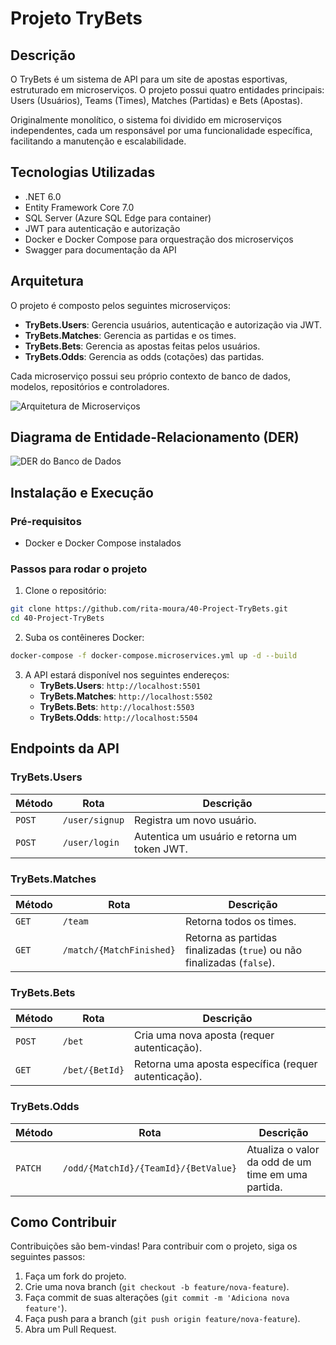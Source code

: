 # Projeto TryBets

## Descrição

O TryBets é um sistema de API para um site de apostas esportivas, estruturado em microserviços. O projeto possui quatro entidades principais: Users (Usuários), Teams (Times), Matches (Partidas) e Bets (Apostas).

Originalmente monolítico, o sistema foi dividido em microserviços independentes, cada um responsável por uma funcionalidade específica, facilitando a manutenção e escalabilidade.

## Tecnologias Utilizadas

- .NET 6.0
- Entity Framework Core 7.0
- SQL Server (Azure SQL Edge para container)
- JWT para autenticação e autorização
- Docker e Docker Compose para orquestração dos microserviços
- Swagger para documentação da API

## Arquitetura

O projeto é composto pelos seguintes microserviços:

- **TryBets.Users**: Gerencia usuários, autenticação e autorização via JWT.
- **TryBets.Matches**: Gerencia as partidas e os times.
- **TryBets.Bets**: Gerencia as apostas feitas pelos usuários.
- **TryBets.Odds**: Gerencia as odds (cotações) das partidas.

Cada microserviço possui seu próprio contexto de banco de dados, modelos, repositórios e controladores.

![Arquitetura de Microserviços](img/arq-micro.png)

## Diagrama de Entidade-Relacionamento (DER)

![DER do Banco de Dados](img/trybets-der.png)

## Instalação e Execução

### Pré-requisitos

- Docker e Docker Compose instalados

### Passos para rodar o projeto

1. Clone o repositório:

```bash
git clone https://github.com/rita-moura/40-Project-TryBets.git
cd 40-Project-TryBets
```

2. Suba os contêineres Docker:

```bash
docker-compose -f docker-compose.microservices.yml up -d --build
```

3. A API estará disponível nos seguintes endereços:
    - **TryBets.Users**: `http://localhost:5501`
    - **TryBets.Matches**: `http://localhost:5502`
    - **TryBets.Bets**: `http://localhost:5503`
    - **TryBets.Odds**: `http://localhost:5504`

## Endpoints da API

### TryBets.Users

| Método | Rota | Descrição |
| --- | --- | --- |
| `POST` | `/user/signup` | Registra um novo usuário. |
| `POST` | `/user/login` | Autentica um usuário e retorna um token JWT. |

### TryBets.Matches

| Método | Rota | Descrição |
| --- | --- | --- |
| `GET` | `/team` | Retorna todos os times. |
| `GET` | `/match/{MatchFinished}` | Retorna as partidas finalizadas (`true`) ou não finalizadas (`false`). |

### TryBets.Bets

| Método | Rota | Descrição |
| --- | --- | --- |
| `POST` | `/bet` | Cria uma nova aposta (requer autenticação). |
| `GET` | `/bet/{BetId}` | Retorna uma aposta específica (requer autenticação). |

### TryBets.Odds

| Método | Rota | Descrição |
| --- | --- | --- |
| `PATCH` | `/odd/{MatchId}/{TeamId}/{BetValue}` | Atualiza o valor da odd de um time em uma partida. |

## Como Contribuir

Contribuições são bem-vindas! Para contribuir com o projeto, siga os seguintes passos:

1.  Faça um fork do projeto.
2.  Crie uma nova branch (`git checkout -b feature/nova-feature`).
3.  Faça commit de suas alterações (`git commit -m 'Adiciona nova feature'`).
4.  Faça push para a branch (`git push origin feature/nova-feature`).
5.  Abra um Pull Request.